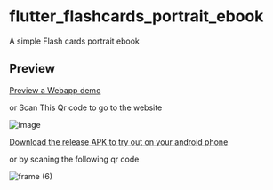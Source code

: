 # flutter_flashcards_portrait_ebook

A simple Flash cards portrait ebook

## Preview

[Preview a Webapp demo](https://flutter-flashcards-portrait-ebook.codemagic.app/) 

or Scan This Qr code to go to the website 

![image](https://user-images.githubusercontent.com/42006848/164989828-573ca858-2657-484f-adaa-15e5799b6c76.png)



[Download the release APK to try out on your android phone](https://install.appcenter.ms/users/momenamiin/apps/flashcard_portrait/distribution_groups/public) 

or by scaning the following qr code 

![frame (6)](https://user-images.githubusercontent.com/18642838/149027742-92212f61-8fa1-414c-900c-ad8b91ec63a0.png)

